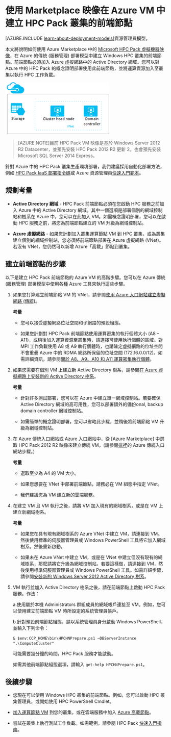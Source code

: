 <properties
 pageTitle="在 Azure VM 中建立 HPC Pack 前端節點 | Microsoft Azure"
 description="了解如何使用 Azure 傳統入口網站和傳統部署模型，在 Azure VM 中建立 Microsoft HPC Pack 前端節點。"
 services="virtual-machines"
 documentationCenter=""
 authors="dlepow"
 manager="timlt"
 editor=""
 tags="azure-service-management,hpc-pack"/>
<tags
ms.service="virtual-machines"
 ms.devlang="na"
 ms.topic="article"
 ms.tgt_pltfrm="vm-multiple"
 ms.workload="big-compute"
 ms.date="09/28/2015"
 ms.author="danlep"/>

# 使用 Marketplace 映像在 Azure VM 中建立 HPC Pack 叢集的前端節點

[AZURE.INCLUDE [learn-about-deployment-models](../../includes/learn-about-deployment-models-classic-include.md)]資源管理員模型。


本文將說明如何使用 Azure Marketplace 中的 [Microsoft HPC Pack 虛擬機器映像](https://azure.microsoft.com/marketplace/partners/microsoft/hpcpack2012r2onwindowsserver2012r2/)，在 Azure 的傳統 (服務管理) 部署模型中建立 Windows HPC 叢集的前端節點。前端節點必須加入 Azure 虛擬網路中的 Active Directory 網域。您可以對 Azure 中的 HPC Pack 的概念證明部署使用此前端節點，並將運算資源加入至叢集以執行 HPC 工作負載。


![HPC Pack 前端節點][headnode]

>[AZURE.NOTE]目前 HPC Pack VM 映像是基於 Windows Server 2012 R2 Datacenter，並預先安裝 HPC Pack 2012 R2 更新 2。也會預先安裝 Microsoft SQL Server 2014 Express。


針對 Azure 中的 HPC Pack 叢集生產環境部署，我們建議採用自動化部署方法，例如 [HPC Pack IaaS 部署指令碼](virtual-machines-hpcpack-cluster-powershell-script.md)或 Azure 資源管理員[快速入門範本](https://azure.microsoft.com/documentation/templates/)。

## 規劃考量

* **Active Directory 網域** - HPC Pack 前端節點必須在您啟動 HPC 服務之前加入 Azure 中的 Active Directory 網域。其中一個選項是部署個別的網域控制站和樹系在 Azure 中，您可以在此加入 VM。如需概念證明部署，您可以在啟動 HPC 服務之前，將您為前端節點建立的 VM 升級為網域控制站。

* **Azure 虛擬網路** - 如果您計劃加入叢集運算節點 VM 到 HPC 叢集，或為叢集建立個別的網域控制站，您必須將前端節點部署在 Azure 虛擬網路 (VNet)。若沒有 VNet，您仍然可以新增 Azure「高載」節點到叢集。

## 建立前端節點的步驟

以下是建立 HPC Pack 前端節點的 Azure VM 的高階步驟。您可以在 Azure 傳統 (服務管理) 部署模型中使用各種 Azure 工具來執行這些步驟。


1. 如果您打算建立前端節點 VM 的 VNet，請參閱[使用 Azure 入口網站建立虛擬網路 (傳統)](../virtual-networks/virtual-networks-create-vnet-classic-pportal.md)。

    **考量**

    * 您可以接受虛擬網路位址空間和子網路的預設組態。

    * 如果您計劃對 HPC Pack 前端節點使用運算密集的執行個體大小 (A8 – A11)，或稍後加入運算資源至叢集時，請選擇可使用執行個體的區域。對 MPI 工作負載使用 A8 或 A9 執行個體時，也請確定虛擬網路的位址空間不會重疊 Azure 中的 RDMA 網路所保留的位址空間 (172.16.0.0/12)。如需詳細資訊，請參閱[關於 A8、A9、A10 和 A11 運算密集執行個體](virtual-machines-a8-a9-a10-a11-specs.md)。

2. 如果您需要在個別 VM 上建立新 Active Directory 樹系，請參閱[在 Azure 虛擬網路上安裝新的 Active Directory 樹系](../active-directory/active-directory-new-forest-virtual-machine.md)。

    **考量**

    * 針對許多測試部署，您可以在 Azure 中建立單一網域控制站。若要確保 Active Directory 網域的高可用性，您可以部署額外的備份onal, backup domain controller 網域控制站。

    * 如需簡單的概念證明部署，您可以省略此步驟，並稍後將前端節點 VM 升級為網域控制站。

3. 在 Azure 傳統入口網站或 Azure 入口網站中，從 [Azure Marketplace] 中選取 HPC Pack 2012 R2 映像來建立傳統 VM。(請參閱[這裡](virtual-machines-windows-tutorial-classic-portal.md)的 Azure 傳統入口網站步驟。)

    **考量**

    * 選取至少為 A4 的 VM 大小。

    * 如果您想要在 VNet 中部署前端節點，請務必在 VM 組態中指定 VNet。

    * 我們建議您為 VM 建立新的雲端服務。

4. 在建立 VM 且 VM 執行之後，請將 VM 加入現有的網域樹系，或是在 VM 上建立新網域樹系。

    **考量**

    * 如果您在具有現有網域樹系的 Azure VNet 中建立 VM，請連接到 VM。然後使用標準的伺服器管理員或 Windows PowerShell 工具將它加入網域樹系。然後重新啟動。

    * 如果未在 Azure VNet 中建立 VM，或是在 VNet 中建立但沒有現有的網域樹系，那麼請將它升級為網域控制站。若要這樣做，請連接到 VM，然後使用標準伺服器管理員或 Windows PowerShell 工具。如需詳細步驟，請參閱[安裝新的 Windows Server 2012 Active Directory 樹系](https://technet.microsoft.com/library/jj574166.aspx)。

5. VM 執行並加入 Active Directory 樹系之後，請在前端節點上啟動 HPC Pack 服務。作法：

    a.使用屬於本機 Administrators 群組成員的網域帳戶連接至 VM。例如，您可以使用建立前端節點 VM 時所設定的系統管理員帳戶。

    b.針對預設前端節點組態，請以系統管理員身分啟動 Windows PowerShell，並輸入下列命令：

    ```
    & $env:CCP_HOME\bin\HPCHNPrepare.ps1 –DBServerInstance ".\ComputeCluster"
    ```

    可能需要幾分鐘的時間，HPC Pack 服務才能啟動。

    如需其他前端節點組態選項，請輸入 `get-help HPCHNPrepare.ps1`。


## 後續步驟

* 您現在可以使用 Windows HPC 叢集的前端節點。例如，您可以啟動 HPC 叢集管理員，或開始使用 HPC PowerShell Cmdlet。

* [加入運算節點 VM](virtual-machines-hpcpack-cluster-node-manage.md) 到您的叢集，或在雲端服務中加入 [Azure 高載節點](virtual-machines-hpcpack-cluster-node-burst.md)。

* 嘗試在叢集上執行測試工作負載。如需範例，請參閱 HPC Pack [快速入門指南](https://technet.microsoft.com/library/jj884144)。

<!--Image references-->
[headnode]: ./media/virtual-machines-hpcpack-cluster-headnode/headnode.png

<!---HONumber=AcomDC_1203_2015-->